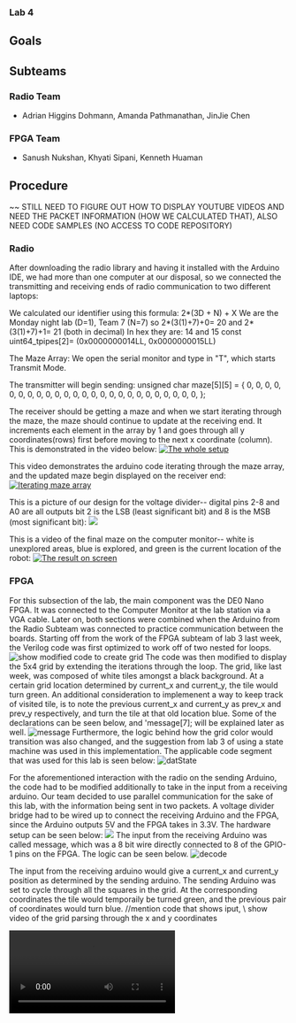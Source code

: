 ### Lab 4

## Goals

## Subteams

### Radio Team
- Adrian Higgins Dohmann, Amanda Pathmanathan, JinJie Chen
### FPGA Team
- Sanush Nukshan, Khyati Sipani, Kenneth Huaman
## Procedure

~~ STILL NEED TO FIGURE OUT HOW TO DISPLAY YOUTUBE VIDEOS AND NEED THE PACKET INFORMATION (HOW WE CALCULATED THAT), ALSO NEED CODE SAMPLES (NO ACCESS TO CODE REPOSITORY)
### Radio
After downloading the radio library and having it installed with the Arduino IDE, we had more than one computer at our disposal, so we connected the transmitting and receiving ends of radio communication to two different laptops:

We calculated our identifier using this formula: 2*(3D + N) + X
We are the Monday night lab (D=1), Team 7 (N=7)
so 2*(3(1)+7)+0= 20 and  2*(3(1)+7)+1= 21 (both in decimal) 
In hex they are: 14 and 15
const uint64_tpipes[2]= (0x0000000014LL, 0x0000000015LL)

The Maze Array: 
We open the serial monitor and type in "T", which starts Transmit Mode. 

The transmitter will begin sending:
unsigned char maze[5][5] =
{
0, 0, 0, 0, 0,
0, 0, 0, 0, 0,
0, 0, 0, 0, 0,
0, 0, 0, 0, 0,
0, 0, 0, 0, 0,
};

The receiver should be getting a maze and when we start iterating through the maze, the maze should continue to update at the receiving end. It increments each element in the array by 1 and goes through all y coordinates(rows) first before moving to the next x coordinate (column). This is demonstrated in the video below: 
[![The whole setup](./image/lab4/IMG_3716.JPG)](https://youtu.be/KNLFmP_W6XA)



This video demonstrates the arduino code iterating through the maze array, and the updated maze begin displayed on the receiver end:
[![Iterating maze array](./image/lab4/IMG_3715.JPG)](https://youtu.be/_CwknqWVh10)



This is a picture of our design for the voltage divider-- digital pins 2-8 and A0 are all outputs 
bit 2 is the LSB (least significant bit) and 8 is the MSB (most significant bit):
![](./image/lab4/IMG_0021.JPG)



This is a video of the final maze on the computer monitor-- white is unexplored areas, blue is explored, and green is the current location of the robot:
[![The result on screen](./image/lab4/IMG_3741-2.JPG)](https://youtu.be/DG-bNLUZ5qI)


### FPGA


For this subsection of the lab, the main component was the DE0 Nano FPGA. It was connected to the Computer Monitor at the lab station via a VGA cable. Later on, both sections were combined when the Arduino from the Radio Subteam was connected to practice communication between the boards.
Starting off from the work of the FPGA subteam of lab 3 last week, the Verilog code was first optimized to work off of two nested for loops. 
![show modified code to create grid](./image/lab4/flavaflav.png)
The code was then modified to display the 5x4 grid by extending the iterations through the loop. The grid, like last week, was composed of white tiles amongst a black background. At a certain grid location determined by current_x and current_y, the tile would turn green. An additional consideration to implemenent a way to keep track of visited tile, is to note the previous current_x and current_y as prev_x and prev_y respectively, and turn the tile at that old location blue. Some of the declarations can be seen below, and 'message[7]; will be explained later as well.
![message](./image/lab4/message.png) 
Furthermore, the logic behind how the grid color would transition was also changed, and the suggestion from lab 3 of using a state machine was used in this implementation. The applicable code segment that was used for this lab is seen below:
![datState](./image/lab4/yeaboiii.png)

For the aforementioned interaction with the radio on the sending Arduino, the code had to be modified additionally to take in the input from a receiving arduino. Our team decided to use parallel communication for the sake of this lab, with the information being sent in two packets. A voltage divider bridge had to be wired up to connect the receiving Arduino and the FPGA, since the Arduino outputs 5V and the FPGA takes in 3.3V. The hardware setup can be seen below:
![](./image/lab4/IMG_8012.JPG)
The input from the receiving Arduino was called message, which was a 8 bit wire directly connected to 8 of the GPIO-1 pins on the FPGA. The logic can be seen below.
![decode](./image/lab4/decode.png)




The input from the receiving arduino would give a current_x and current_y position as determined by the sending arduino. The sending Arduino was set to cycle through all the squares in the grid. At the corresponding coordinates the tile would temporaily be turned green, and the previous pair of coordinates would turn blue.
//mention code that shows iput,
\\ show video of the grid parsing through the x and y coordinates


![parsingthrough](./image/lab4/IMG_3741-2.mov)
